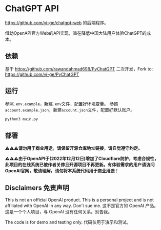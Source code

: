 # ChatGPT API

<https://github.com/yi-ge/chatgpt-web> 的后端程序。

借助OpenAPI官方Web的API实现，旨在降低中国大陆用户体验ChatGPT的成本。

## 依赖

基于 <https://github.com/rawandahmad698/PyChatGPT> 二次开发，Fork to: <https://github.com/yi-ge/PyChatGPT>

## 运行

参照`.env.example`，新建`.env`文件，配置好环境变量。
参照`account.example.json`，新建`account.json`文件，配置好默认账户。

```bash
python3 main.py
```

## 部署

**⚠⚠⚠请勿用于商业用途，请保留开源仓库地址链接，请自觉遵守约定。**

**⚠⚠⚠由于OpenAPI于(2022年12月12日)增加了Cloudflare防护，考虑合规性，此项目的在线系统已被作者关停且开源项目不再更新。有体验需求的用户请访问OpenAI官网，敬请理解。请勿将本系统代码用于商业用途！**

## Disclaimers 免责声明

This is not an official OpenAI product. This is a personal project and is not affiliated with OpenAI in any way. Don't sue me.
这不是官方的 OpenAI 产品。这是一个个人项目，与 OpenAI 没有任何关系。别告我。

The code is for demo and testing only.
代码仅用于演示和测试。
